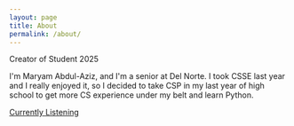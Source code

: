 ```yaml
---
layout: page
title: About
permalink: /about/
---
```


Creator of Student 2025

I'm Maryam Abdul-Aziz, and I'm a senior at Del Norte. I took CSSE last year and I really enjoyed it, so I decided to take CSP in my last year of high school to get more CS experience under my belt and learn Python.

[Currently Listening](https://www.youtube.com/watch?v=BybwPRtaFUw)